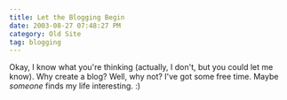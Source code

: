 ```yaml
---
title: Let the Blogging Begin
date: 2003-08-27 07:48:27 PM
category: Old Site
tag: blogging
---
```


Okay, I know what you're thinking (actually, I don't, but you could let me know). Why create a blog? Well, why not? I've got some free time. Maybe *someone* finds my life interesting. :)